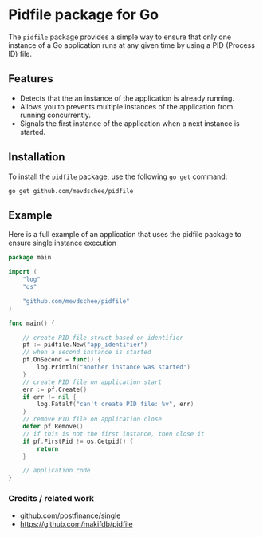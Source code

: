 # Pidfile package for Go

The `pidfile` package provides a simple way to ensure that only one instance of a Go application runs at any given time by using a PID (Process ID) file.

## Features

- Detects that the an instance of the application is already running.
- Allows you to prevents multiple instances of the application from running concurrently.
- Signals the first instance of the application when a next instance is started.

## Installation

To install the `pidfile` package, use the following `go get` command:

    go get github.com/mevdschee/pidfile

## Example

Here is a full example of an application that uses the pidfile package to ensure single instance execution

```go
package main

import (
	"log"
	"os"

	"github.com/mevdschee/pidfile"
)

func main() {

	// create PID file struct based on identifier
	pf := pidfile.New("app_identifier")
	// when a second instance is started
	pf.OnSecond = func() {
		log.Println("another instance was started")
	}
	// create PID file on application start
	err := pf.Create()
	if err != nil {
		log.Fatalf("can't create PID file: %v", err)
	}
	// remove PID file on application close
	defer pf.Remove()
	// if this is not the first instance, then close it
	if pf.FirstPid != os.Getpid() {
		return
	}

	// application code
}

```

### Credits / related work

- github.com/postfinance/single
- https://github.com/makifdb/pidfile
